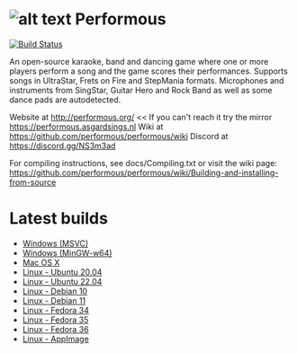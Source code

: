 ![alt text](http://performous.org/imgs/title.png "Performous")
Performous
==========

[![Build Status](https://github.com/performous/performous/actions/workflows/build_and_release.yml/badge.svg?branch=master)](https://github.com/performous/performous/actions?query=branch%3Amaster+workflow%3A%22Build+and+Release+Performous%22+is%3Asuccess)

An open-source karaoke, band and dancing game where one or more players perform a song and the game scores their performances. Supports songs in UltraStar, Frets on Fire and StepMania formats. Microphones and instruments from SingStar, Guitar Hero and Rock Band as well as some dance pads are autodetected.

Website at http://performous.org/ << If you can't reach it try the mirror https://performous.asgardsings.nl
Wiki at https://github.com/performous/performous/wiki
Discord at https://discord.gg/NS3m3ad

For compiling instructions, see docs/Compiling.txt or visit the wiki page: https://github.com/performous/performous/wiki/Building-and-installing-from-source


Latest builds
==========
- [Windows (MSVC)](https://nightly.link/performous/performous/workflows/build_and_release/master/Performous-latest-msvc.exe.zip)
- [Windows (MinGW-w64)](https://nightly.link/performous/performous/workflows/build_and_release/master/Performous-latest-mingw-w64.exe.zip)
- [Mac OS X](https://nightly.link/performous/performous/workflows/build_and_release/master/Performous-latest.dmg.zip)
- [Linux - Ubuntu 20.04](https://nightly.link/performous/performous/workflows/build_and_release/master/Performous-latest-ubuntu_20.04.deb.zip)
- [Linux - Ubuntu 22.04](https://nightly.link/performous/performous/workflows/build_and_release/master/Performous-latest-ubuntu_22.04.deb.zip)
- [Linux - Debian 10](https://nightly.link/performous/performous/workflows/build_and_release/master/Performous-latest-debian_10.deb.zip)
- [Linux - Debian 11](https://nightly.link/performous/performous/workflows/build_and_release/master/Performous-latest-debian_11.deb.zip)
- [Linux - Fedora 34](https://nightly.link/performous/performous/workflows/build_and_release/master/Performous-latest-fedora_34.rpm.zip)
- [Linux - Fedora 35](https://nightly.link/performous/performous/workflows/build_and_release/master/Performous-latest-fedora_35.rpm.zip)
- [Linux - Fedora 36](https://nightly.link/performous/performous/workflows/build_and_release/master/Performous-latest-fedora_36.rpm.zip)
- [Linux - AppImage](https://nightly.link/performous/performous/workflows/build_and_release/master/Performous-latest.AppImage.zip)

##
